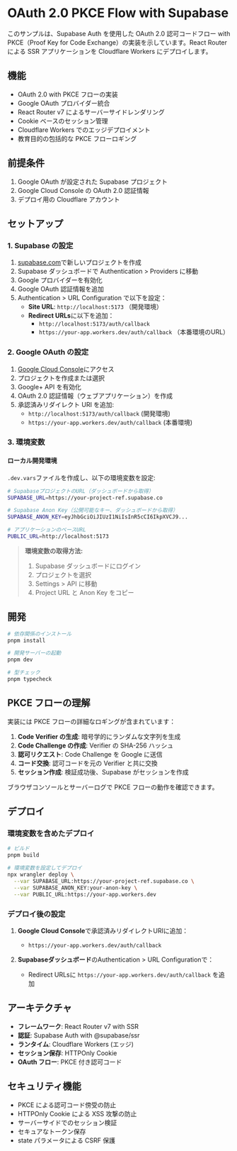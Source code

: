 # OAuth 2.0 PKCE Flow with Supabase

このサンプルは、Supabase Auth を使用した OAuth 2.0 認可コードフロー with PKCE（Proof Key for Code Exchange）の実装を示しています。React Router による SSR アプリケーションを Cloudflare Workers にデプロイします。

## 機能

- OAuth 2.0 with PKCE フローの実装
- Google OAuth プロバイダー統合
- React Router v7 によるサーバーサイドレンダリング
- Cookie ベースのセッション管理
- Cloudflare Workers でのエッジデプロイメント
- 教育目的の包括的な PKCE フローロギング

## 前提条件

1. Google OAuth が設定された Supabase プロジェクト
2. Google Cloud Console の OAuth 2.0 認証情報
3. デプロイ用の Cloudflare アカウント

## セットアップ

### 1. Supabase の設定

1. [supabase.com](https://supabase.com)で新しいプロジェクトを作成
2. Supabase ダッシュボードで Authentication > Providers に移動
3. Google プロバイダーを有効化
4. Google OAuth 認証情報を追加
5. Authentication > URL Configuration で以下を設定：
   - **Site URL**: `http://localhost:5173` （開発環境）
   - **Redirect URLs**に以下を追加：
     - `http://localhost:5173/auth/callback`
     - `https://your-app.workers.dev/auth/callback` （本番環境のURL）

### 2. Google OAuth の設定

1. [Google Cloud Console](https://console.cloud.google.com)にアクセス
2. プロジェクトを作成または選択
3. Google+ API を有効化
4. OAuth 2.0 認証情報（ウェブアプリケーション）を作成
5. 承認済みリダイレクト URI を追加:
   - `http://localhost:5173/auth/callback` (開発環境)
   - `https://your-app.workers.dev/auth/callback` (本番環境)

### 3. 環境変数

#### ローカル開発環境

`.dev.vars`ファイルを作成し、以下の環境変数を設定:

```bash
# SupabaseプロジェクトのURL（ダッシュボードから取得）
SUPABASE_URL=https://your-project-ref.supabase.co

# Supabase Anon Key（公開可能なキー、ダッシュボードから取得）
SUPABASE_ANON_KEY=eyJhbGciOiJIUzI1NiIsInR5cCI6IkpXVCJ9...

# アプリケーションのベースURL
PUBLIC_URL=http://localhost:5173
```

> **環境変数の取得方法:**
>
> 1. Supabase ダッシュボードにログイン
> 2. プロジェクトを選択
> 3. Settings > API に移動
> 4. Project URL と Anon Key をコピー

## 開発

```bash
# 依存関係のインストール
pnpm install

# 開発サーバーの起動
pnpm dev

# 型チェック
pnpm typecheck
```

## PKCE フローの理解

実装には PKCE フローの詳細なロギングが含まれています：

1. **Code Verifier の生成**: 暗号学的にランダムな文字列を生成
2. **Code Challenge の作成**: Verifier の SHA-256 ハッシュ
3. **認可リクエスト**: Code Challenge を Google に送信
4. **コード交換**: 認可コードを元の Verifier と共に交換
5. **セッション作成**: 検証成功後、Supabase がセッションを作成

ブラウザコンソールとサーバーログで PKCE フローの動作を確認できます。

## デプロイ

### 環境変数を含めたデプロイ

```bash
# ビルド
pnpm build

# 環境変数を設定してデプロイ
npx wrangler deploy \
  --var SUPABASE_URL:https://your-project-ref.supabase.co \
  --var SUPABASE_ANON_KEY:your-anon-key \
  --var PUBLIC_URL:https://your-app.workers.dev
```

### デプロイ後の設定

1. **Google Cloud Console**で承認済みリダイレクトURIに追加：
   - `https://your-app.workers.dev/auth/callback`

2. **Supabaseダッシュボード**のAuthentication > URL Configurationで：
   - Redirect URLsに `https://your-app.workers.dev/auth/callback` を追加

## アーキテクチャ

- **フレームワーク**: React Router v7 with SSR
- **認証**: Supabase Auth with @supabase/ssr
- **ランタイム**: Cloudflare Workers (エッジ)
- **セッション保存**: HTTPOnly Cookie
- **OAuth フロー**: PKCE 付き認可コード

## セキュリティ機能

- PKCE による認可コード傍受の防止
- HTTPOnly Cookie による XSS 攻撃の防止
- サーバーサイドでのセッション検証
- セキュアなトークン保存
- state パラメータによる CSRF 保護
